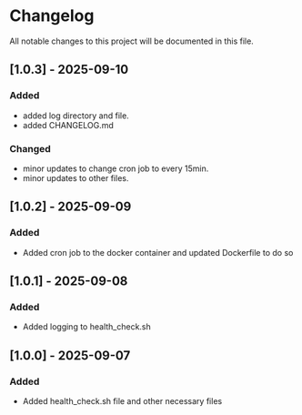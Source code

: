# Changelog
All notable changes to this project will be documented in this file.

## [1.0.3] - 2025-09-10
### Added 
- added log directory and file.
- added CHANGELOG.md 
### Changed
- minor updates to change cron job to every 15min. 
- minor updates to other files. 

## [1.0.2] - 2025-09-09
### Added 
- Added cron job to the docker container and updated Dockerfile to do so

## [1.0.1] - 2025-09-08
### Added 
- Added logging to health_check.sh

## [1.0.0] - 2025-09-07
### Added 
- Added health_check.sh file and other necessary files